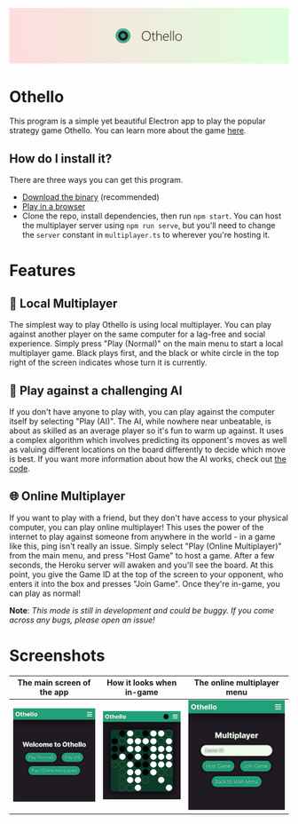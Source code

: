 ![Othello Banner](images/banner.png)

# Othello
This program is a simple yet beautiful Electron app to play the popular strategy game Othello. You can learn more about the game [here](https://en.wikipedia.org/wiki/Reversi#Othello).

## How do I install it?
There are three ways you can get this program.
- [Download the binary](https://github.com/w-henderson/Othello/releases) (recommended)
- [Play in a browser](https://w-henderson.github.io/Othello)
- Clone the repo, install dependencies, then run `npm start`. You can host the multiplayer server using `npm run serve`, but you'll need to change the `server` constant in `multiplayer.ts` to wherever you're hosting it.

# Features

## 🎲 Local Multiplayer
The simplest way to play Othello is using local multiplayer. You can play against another player on the same computer for a lag-free and social experience. Simply press "Play (Normal)" on the main menu to start a local multiplayer game. Black plays first, and the black or white circle in the top right of the screen indicates whose turn it is currently.

## 🤖 Play against a challenging AI
If you don't have anyone to play with, you can play against the computer itself by selecting "Play (AI)". The AI, while nowhere near unbeatable, is about as skilled as an average player so it's fun to warm up against. It uses a complex algorithm which involves predicting its opponent's moves as well as valuing different locations on the board differently to decide which move is best. If you want more information about how the AI works, check out [the code](https://github.com/w-henderson/Othello/blob/master/www/ai.ts).

## 🌐 Online Multiplayer
If you want to play with a friend, but they don't have access to your physical computer, you can play online multiplayer! This uses the power of the internet to play against someone from anywhere in the world - in a game like this, ping isn't really an issue. Simply select "Play (Online Multiplayer)" from the main menu, and press "Host Game" to host a game. After a few seconds, the Heroku server will awaken and you'll see the board. At this point, you give the Game ID at the top of the screen to your opponent, who enters it into the box and presses "Join Game". Once they're in-game, you can play as normal!

**Note**: *This mode is still in development and could be buggy. If you come across any bugs, please open an issue!*

# Screenshots
| The main screen of the app | How it looks when in-game | The online multiplayer menu |
|:-------------------------:|:-------------------------:|:-------------------------:|
|![Screenshot of Home](images/screenshot_home.png)|![Screenshot of Game](images/screenshot_game.png)|![Screenshot of Multiplayer Menu](images/screenshot_multiplayer_menu.png)|